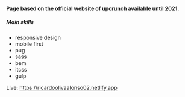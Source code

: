 #### Page based on the official website of upcrunch available until 2021. 
##### Main skills
- responsive design
- mobile first
- pug
- sass
- bem
- itcss
- gulp

Live: https://ricardoolivaalonso02.netlify.app
